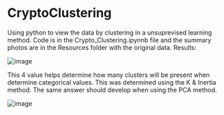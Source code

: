 # CryptoClustering

Using python to view the data by clustering in a unsuprevised learning method. Code is in the Crypto_Clustering.ipynnb file and the summary photos are in the Resources folder with the original data. Results:


![image](https://github.com/briaunayancey/CryptoClustering/assets/129132377/e008082f-dfea-4d66-b25f-5203b1707f7d)

This 4 value helps determine how many clusters will be present when determine categorical values. This was determined using the K & Inertia method. 
The same answer should develop when using the PCA method.



![image](https://github.com/briaunayancey/CryptoClustering/assets/129132377/d1c883a1-31a2-46ce-bde9-1eb67794d6c9)
